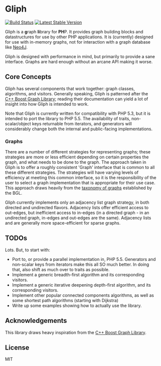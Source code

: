 # Gliph

[![Build Status](https://travis-ci.org/sdboyer/gliph.png?branch=php53)](https://travis-ci.org/sdboyer/gliph)
[![Latest Stable Version](https://poser.pugx.org/sdboyer/gliph/v/stable.png)](https://packagist.org/packages/sdboyer/gliph)

Gliph is a **g**raph **li**brary for **PH**P. It provides graph building blocks and datastructures for use by other PHP applications. It is (currently) designed for use with in-memory graphs, not for interaction with a graph database like [Neo4J](http://neo4j.org/).

Gliph is designed with performance in mind, but primarily to provide a sane interface. Graphs are hard enough without an arcane API making it worse.

## Core Concepts

Gliph has several components that work together: graph classes, algorithms, and visitors. Generally speaking, Gliph is patterned after the [C++ Boost Graph Library](http://www.boost.org/libs/graph/doc); reading their documentation can yield a lot of insight into how Gliph is intended to work.

Note that Gliph is currently written for compatibility with PHP 5.3, but it is intended to port the library to PHP 5.5. The availability of traits, non-scalar/object keys returnable from iterators, and generators will considerably change both the internal and public-facing implementations.

### Graphs

There are a number of different strategies for representing graphs; these strategies are more or less efficient depending on certain properties the graph, and what needs to be done to the graph. The approach taken in Gliph is to offer a roughly consistent 'Graph' interface that is common to all these different strategies. The strategies will have varying levels of efficiency at meeting this common interface, so it is the responsibility of the user to select a graph implementation that is appropriate for their use case. This approach draws heavily from the [taxonomy of graphs](http://www.boost.org/doc/libs/1_54_0/libs/graph/doc/graph_concepts.html) established by the BGL.

Gliph currently implements only an adjacency list graph strategy, in both directed and undirected flavors. Adjacency lists offer efficient access to out-edges, but inefficient access to in-edges (in a directed graph - in an undirected graph, in-edges and out-edges are the same). Adjacency lists and are generally more space-efficient for sparse graphs.

## TODOs

Lots. But, to start with:

- Port to, or provide a parallel implementation in, PHP 5.5. Generators and non-scalar keys from iterators make this all SO much better. In doing that, also shift as much over to traits as possible.
- Implement a generic breadth-first algorithm and its corresponding visitors.
- Implement a generic iterative deepening depth-first algorithm, and its corresponding visitors.
- Implement other popular connected components algorithms, as well as some shortest path algorithms (starting with Dijkstra)
- Write up some examples showing how to actually use the library.

## Acknowledgements

This library draws heavy inspiration from the [C++ Boost Graph Library](http://www.boost.org/libs/graph/doc).

## License

MIT
